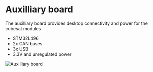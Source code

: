 # Auxilliary board #

The auxilliary board provides desktop connectivity and power for the cubesat modules

- STM32L496
- 2x CAN buses
- 3x USB
- 3.3V and unregulated power

![Auxilliary board](https://github.com/MatthiasGeorgImhof/Hardware_CSAT/blob/master/aux_board/aux_board_front.png "auxilliary board")
